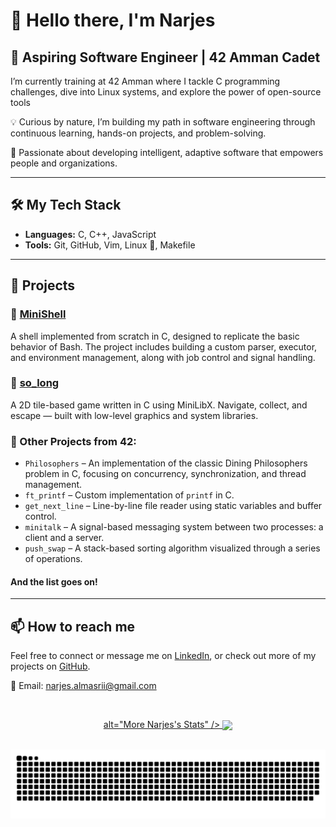 # 👋 Hello there, I'm Narjes

## 🌟 Aspiring Software Engineer | 42 Amman Cadet
I’m currently training at 42 Amman
where I tackle C programming challenges, dive into Linux systems, and explore the power of open-source tools

💡 Curious by nature, I’m building my path in software engineering through continuous learning, hands-on projects, and problem-solving.

🚀 Passionate about developing intelligent, adaptive software that empowers people and organizations.

---

## 🛠️ My Tech Stack

- **Languages:** C, C++, JavaScript
- **Tools:** Git, GitHub, Vim, Linux 🐧, Makefile

---

## 🚀 Projects

### 🔸 [MiniShell](https://github.com/Narjes-almasri/Minishell) 
A shell implemented from scratch in C, designed to replicate the basic behavior of Bash.
The project includes building a custom parser, executor, and environment management, along with job control and signal handling.

### 🔸 [so_long](https://github.com/Narjes-almasri/so_long)
A 2D tile-based game written in C using MiniLibX. Navigate, collect, and escape — built with low-level graphics and system libraries.

### 🔹 Other Projects from 42:
- `Philosophers`  – An implementation of the classic Dining Philosophers problem in C, focusing on concurrency, synchronization, and thread management.
- `ft_printf` – Custom implementation of `printf` in C.
- `get_next_line` – Line-by-line file reader using static variables and buffer control.
- `minitalk` – A signal-based messaging system between two processes: a client and a server.
- `push_swap` – A stack-based sorting algorithm visualized through a series of operations.

#### And the list goes on! 
---

## 📫 How to reach me

Feel free to connect or message me on [LinkedIn](https://www.linkedin.com/in/narjes-almasri-7587332a1/), or check out more of my projects on [GitHub](https://github.com/Narjes-almasri).

📧 Email: narjes.almasrii@gmail.com


 <!-- <img align="center" src="https://github-readme-stats.vercel.app/api?username=Narjes-almasri&show_icons=true&theme=tokyonight&cache_seconds=1800" this one for c and pushed times -->
<br>
<a href="https://github.com/Narjes-almasri/?tab=overview" align="center">
<p> alt="More Narjes's Stats" />
<img align="center" src="https://github-readme-stats.vercel.app/api/top-langs/?username=Narjes-almasri&layout=compact&theme=tokyonight" />
</p>
</a>




<br>
<!-- <a href="https://github.com/Narjes-almasri?tab=overview" align="center">
<p><img align="center" src="https://github-readme-streak-stats.herokuapp.com/?user=Narjes-almasri&theme=tokyonight" alt="More Narjes's Stats" /></p>
</a> -->

<!-- 
<div align="center">
  <picture>
    <source media="(prefers-color-scheme: dark)" srcset="https://raw.githubusercontent.com/Narjes-almasri/Narjes-almasri/main/dist/github-contribution-grid-snake-dark.svg" />
    <source media="(prefers-color-scheme: light)" srcset="https://raw.githubusercontent.com/Narjes-almasri/Narjes-almasri/main/dist/github-contribution-grid-snake.svg" />
    <img alt="github-snake" src="https://raw.githubusercontent.com/Narjes-almasri/Narjes-almasri/main/dist/github-contribution-grid-snake.svg" />
  </picture>
</div>
<!-- <div align="center">
  <picture>
   <div align="center">
  <picture>
    <source media="(prefers-color-scheme: dark)" srcset="https://raw.githubusercontent.com/Narjes-almasri/Narjes-almasri/main/output/github-contribution-grid-snake-dark.svg" />
    <source media="(prefers-color-scheme: light)" srcset="https://raw.githubusercontent.com/Narjes-almasri/Narjes-almasri/main/output/github-contribution-grid-snake.svg" />
    <img alt="github-snake" src="https://raw.githubusercontent.com/Narjes-almasri/Narjes-almasri/main/output/github-contribution-grid-snake.svg" />
	
  </picture>
</div>
  </picture>
</div> --> 

<!-- Try this simple version first to see if it works -->
<div align="center">
  <img src="https://raw.githubusercontent.com/Narjes-almasri/Narjes-almasri/main/dist/github-contribution-grid-snake.svg" alt="Snake animation" />
</div>

<!-- If that doesn't work, try the output folder -->
<!-- 
<div align="center">
  <img src="https://raw.githubusercontent.com/Narjes-almasri/Narjes-almasri/main/output/github-contribution-grid-snake.svg" alt="Snake animation" />
</div>
-->

<!-- Once simple version works, use the fancy dark/light version -->
<!-- 
<div align="center">
  <picture>
    <source media="(prefers-color-scheme: dark)" srcset="https://raw.githubusercontent.com/Narjes-almasri/Narjes-almasri/main/dist/github-contribution-grid-snake-dark.svg" />
    <source media="(prefers-color-scheme: light)" srcset="https://raw.githubusercontent.com/Narjes-almasri/Narjes-almasri/main/dist/github-contribution-grid-snake.svg" />
    <img alt="github-snake" src="https://raw.githubusercontent.com/Narjes-almasri/Narjes-almasri/main/dist/github-contribution-grid-snake.svg" />
  </picture>
</div>
-->